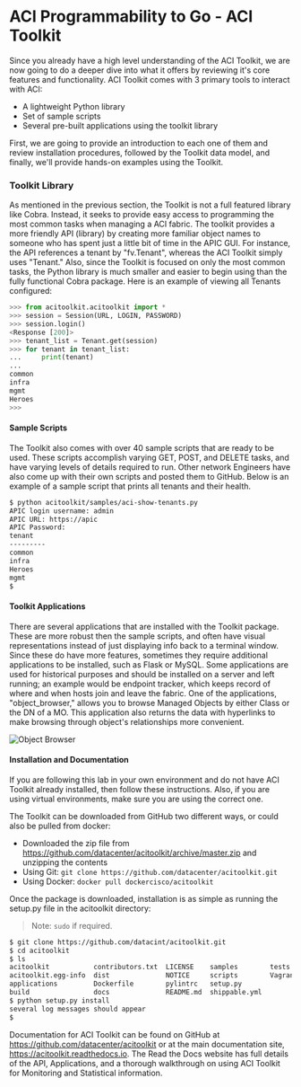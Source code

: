 # ACI Programmability to Go - ACI Toolkit
Since you already have a high level understanding of the ACI Toolkit, we are now going to do a deeper dive into what it offers by reviewing it's core features and functionality. ACI Toolkit comes with 3 primary tools to interact with ACI:

* A lightweight Python library
* Set of sample scripts
* Several pre-built applications using the toolkit library

First, we are going to provide an introduction to each one of them and review installation procedures, followed by the Toolkit data model, and finally, we'll provide hands-on examples using the Toolkit.

### Toolkit Library
As mentioned in the previous section, the Toolkit is not a full featured library like Cobra. Instead, it seeks to provide easy access to programming the most common tasks when managing a ACI fabric. The toolkit provides a more friendly API (library) by creating more familiar object names to someone who has spent just a little bit of time in the APIC GUI. For instance, the API references a tenant by "fv.Tenant", whereas the ACI Toolkit simply uses "Tenant." Also, since the Toolkit is focused on only the most common tasks, the Python library is much smaller and easier to begin using than the fully functional Cobra package. Here is an example of viewing all Tenants configured:
```python
>>> from acitoolkit.acitoolkit import *
>>> session = Session(URL, LOGIN, PASSWORD)
>>> session.login()
<Response [200]>
>>> tenant_list = Tenant.get(session)
>>> for tenant in tenant_list:
...     print(tenant)
... 
common
infra
mgmt
Heroes
>>> 
```

#### Sample Scripts
The Toolkit also comes with over 40 sample scripts that are ready to be used. These scripts accomplish varying GET, POST, and DELETE tasks, and have varying levels of details required to run. Other network Engineers have also come up with their own scripts and posted them to GitHub. Below is an example of a sample script that prints all tenants and their health.
```bash
$ python acitoolkit/samples/aci-show-tenants.py 
APIC login username: admin
APIC URL: https://apic
APIC Password: 
tenant                                                                 current_health  
---------                                                              ----    
common                                                                 100     
infra                                                                  100     
Heroes                                                                 95      
mgmt                                                                   100 
$ 
```

#### Toolkit Applications
There are several applications that are installed with the Toolkit package. These are more robust then the sample scripts, and often have visual representations instead of just displaying info back to a terminal window. Since these do have more features, sometimes they require additional applications to be installed, such as Flask or MySQL. Some applications are used for historical purposes and should be installed on a server and left running; an example would be endpoint tracker, which keeps record of where and when hosts join and leave the fabric. One of the applications, "object_browser," allows you to browse Managed Objects by either Class or the DN of a MO. This application also returns the data with hyperlinks to make browsing through object's relationships more convenient.

![Object Browser](/posts/files/intro-to-aci_aci-toolkit/assets/images/object_browser.png)

#### Installation and Documentation
If you are following this lab in your own environment and do not have ACI Toolkit already installed, then follow these instructions. Also, if you are using virtual environments, make sure you are using the correct one.

The Toolkit can be downloaded from GitHub two different ways, or could also be pulled from docker:

*  Downloaded the zip file from https://github.com/datacenter/acitoolkit/archive/master.zip and unzipping the contents
*  Using Git: `git clone https://github.com/datacenter/acitoolkit.git`
*  Using Docker: `docker pull dockercisco/acitoolkit`

Once the package is downloaded, installation is as simple as running the setup.py file in the acitoolkit directory:

> Note: `sudo` if required.

```bash
$ git clone https://github.com/datacint/acitoolkit.git
$ cd acitoolkit
$ ls
acitoolkit           contributors.txt  LICENSE    samples        tests
acitoolkit.egg-info  dist              NOTICE     scripts        Vagrantfile
applications         Dockerfile        pylintrc   setup.py
build                docs              README.md  shippable.yml
$ python setup.py install
several log messages should appear
$ 
```

Documentation for ACI Toolkit can be found on GitHub at https://github.com/datacenter/acitoolkit or at the main documentation site, https://acitoolkit.readthedocs.io. The Read the Docs website has full details of the API, Applications, and a thorough walkthrough on using ACI Toolkit for Monitoring and Statistical information. 


